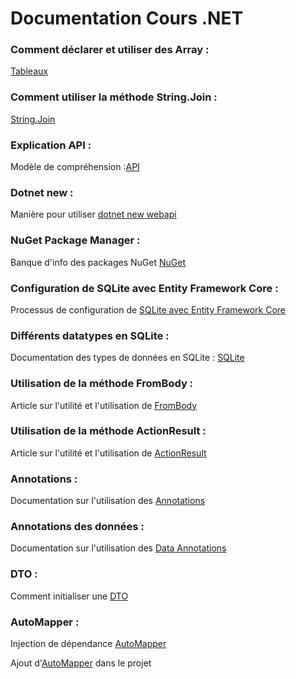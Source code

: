 # Documentation Cours .NET

### Comment déclarer et utiliser des **Array** : 
[Tableaux](https://learn.microsoft.com/fr-fr/dotnet/csharp/language-reference/builtin-types/arrays)

### Comment utiliser la méthode **String.Join** :
[String.Join](https://learn.microsoft.com/fr-fr/dotnet/csharp/language-reference/builtin-types/arrays)

### Explication API : 
Modèle de compréhension :[API](https://aws.amazon.com/fr/what-is/api/#:~:text=Une%20API%20web%20ou%20une,sont%20pas%20des%20services%20web.) 

### Dotnet new :
Manière pour utiliser [dotnet new webapi](https://learn.microsoft.com/en-us/dotnet/core/tools/dotnet-new-sdk-templates#webapi)

### NuGet Package Manager :
Banque d'info des packages NuGet [NuGet](https://www.nuget.org)

### Configuration de SQLite avec Entity Framework Core :
Processus de configuration de [SQLite avec Entity Framework Core](https://jasonwatmore.com/post/2022/09/05/net-6-connect-to-sqlite-database-with-entity-framework-core)

### Différents datatypes en SQLite :
Documentation des types de données en SQLite : [SQLite](https://www.sqlite.org/datatype3.html)

### Utilisation de la méthode **FromBody** :
Article sur l'utilité et l'utilisation de [FromBody](https://stackoverflow.com/questions/51641383/frombody-attribute)

### Utilisation de la méthode **ActionResult** :
Article sur l'utilité et l'utilisation de [ActionResult](https://stackoverflow.com/questions/51641383/frombody-attribute)

### Annotations : 
Documentation sur l'utilisation des [Annotations](https://learn.microsoft.com/en-us/dotnet/api/microsoft.entityframeworkcore.metadata.relationalpropertyannotations.annotations?view=efcore-2.2)

### Annotations des données :
Documentation sur l'utilisation des [Data Annotations](https://learn.microsoft.com/fr-fr/dotnet/api/system.componentmodel.dataannotations?view=net-8.0)

### DTO : 
Comment initialiser une [DTO](https://learn.microsoft.com/en-us/aspnet/web-api/overview/data/using-web-api-with-entity-framework/part-5)

### AutoMapper : 
Injection de dépendance [AutoMapper](https://docs.automapper.org/en/stable/Dependency-injection.html)

Ajout d'[AutoMapper](https://dev.to/moe23/add-automapper-to-net-6-3fdn) dans le projet 